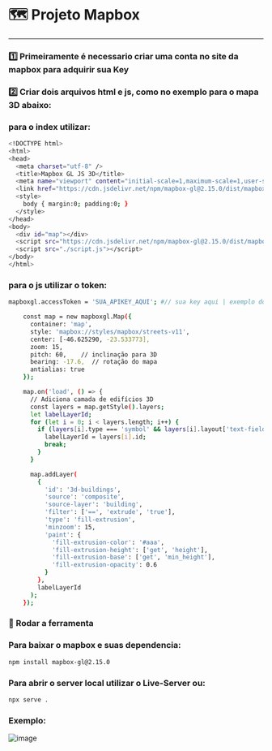 # 🗺️ Projeto Mapbox

---

### 1️⃣ Primeiramente é necessario criar uma conta no site da mapbox para adquirir sua Key

### 2️⃣ Criar dois arquivos html e js, como no exemplo para o mapa 3D abaixo:

### para o index  utilizar:
```bash
<!DOCTYPE html>
<html>
<head>
  <meta charset="utf-8" />
  <title>Mapbox GL JS 3D</title>
  <meta name="viewport" content="initial-scale=1,maximum-scale=1,user-scalable=no" />
  <link href="https://cdn.jsdelivr.net/npm/mapbox-gl@2.15.0/dist/mapbox-gl.css" rel="stylesheet" /> // base para o mapa 
  <style>
    body { margin:0; padding:0; }     
  </style>
</head>
<body>
  <div id="map"></div>
  <script src="https://cdn.jsdelivr.net/npm/mapbox-gl@2.15.0/dist/mapbox-gl.js"></script>
  <script src="./script.js"></script>
</body>
</html>

```
### para o js utilizar  o token:
```bash
mapboxgl.accessToken = 'SUA_APIKEY_AQUI'; #// sua key aqui | exemplo do mapa 3D

    const map = new mapboxgl.Map({
      container: 'map',
      style: 'mapbox://styles/mapbox/streets-v11',
      center: [-46.625290, -23.533773],
      zoom: 15,
      pitch: 60,    // inclinação para 3D
      bearing: -17.6,  // rotação do mapa
      antialias: true
    });

    map.on('load', () => {
      // Adiciona camada de edifícios 3D
      const layers = map.getStyle().layers;
      let labelLayerId;
      for (let i = 0; i < layers.length; i++) {
        if (layers[i].type === 'symbol' && layers[i].layout['text-field']) {
          labelLayerId = layers[i].id;
          break;
        }
      }

      map.addLayer(
        {
          'id': '3d-buildings',
          'source': 'composite',
          'source-layer': 'building',
          'filter': ['==', 'extrude', 'true'],
          'type': 'fill-extrusion',
          'minzoom': 15,
          'paint': {
            'fill-extrusion-color': '#aaa',
            'fill-extrusion-height': ['get', 'height'],
            'fill-extrusion-base': ['get', 'min_height'],
            'fill-extrusion-opacity': 0.6
          }
        },
        labelLayerId
      );
    });
```


### 🚀 Rodar a ferramenta

### Para baixar o mapbox e suas dependencia:

```bash 
npm install mapbox-gl@2.15.0
```

### Para abrir o server local utilizar o Live-Server ou:
```bash
npx serve .
```
### Exemplo:

![image](https://github.com/user-attachments/assets/7b4a551d-652c-4771-985f-ba2dfb4b4940)

